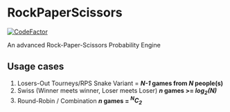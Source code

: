 # RockPaperScissors
[![CodeFactor](https://www.codefactor.io/repository/github/kornkaobat/rockpaperscissors/badge)](https://www.codefactor.io/repository/github/kornkaobat/rockpaperscissors)

An advanced Rock-Paper-Scissors Probability Engine

## Usage cases

1. Losers-Out Tourneys/RPS Snake Variant = ***N-1* games from *N* people(s)**
2. Swiss (Winner meets winner, Loser meets Loser) ***n* games >= *log<sub>2</sub>(N)***
3. Round-Robin / Combination ***n* games = *<sup>N</sup>C<sub>2</sub>***
